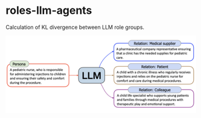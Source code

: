 # roles-llm-agents

Calculation of KL divergence between LLM role groups.

![llm-condition](personahub-pipe.png)
